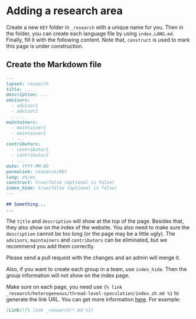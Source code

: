 # Adding a research area

Create a new `KEY` folder in `_research` with a unique name for you.
Then in the folder, you can create each language file by using `index.LANG.md`.
Finally, fill it with the following content.
Note that, `construct` is used to mark this page is under construction.

## Create the Markdown file

```md
---
layout: research
title: ...
description: ...
advisors:
  - advisor1
  - advisor2
  - ...
maintainers:
  - maintainer1
  - maintainer2
  - ...
contributors:
  - contributor1
  - contributor2
  - ...
date: YYYY-MM-DD
permalink: research/KEY
lang: zh/en
construct: true/false (optional is false)
index_hide: true/false (optional is false)
---

## Something...
...
```

The `title` and `description` will show at the top of the page. Besides that, they also show on the index of the website.
You also need to make sure the `description` cannot be too long (or the page may be a little ugly).
The `advisors`, `maintainers` and `contributors` can be eliminated, but we recommend you add them correctly.

Please send a pull request with the changes and an admin will merge it.

Also, if you want to create each group in a team, use `index_hide`. Then the group information will not show on the index page.

Make sure on each page, you need use `{% link _research/heterogeneous/thread-level-speculation/index.zh.md %}` to generate
the link URL.
You can get more information [here](https://jekyllrb.com/docs/liquid/tags/#links).
For example:

```md
[Link]({% link _research/*.md %})
```
